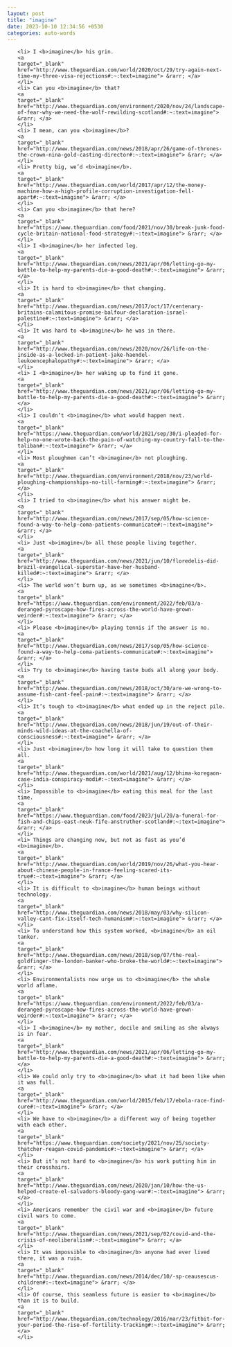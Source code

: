 ```yaml
---
layout: post
title: "imagine"
date: 2023-10-10 12:34:56 +0530
categories: auto-words
---
```

<ol>

    <li> I <b>imagine</b> his grin.
    <a 
    target="_blank" 
    href="http://www.theguardian.com/world/2020/oct/29/try-again-next-time-my-three-visa-rejections#:~:text=imagine"> &rarr; </a>
    </li>
    <li> Can you <b>imagine</b> that?
    <a 
    target="_blank" 
    href="http://www.theguardian.com/environment/2020/nov/24/landscape-of-fear-why-we-need-the-wolf-rewilding-scotland#:~:text=imagine"> &rarr; </a>
    </li>
    <li> I mean, can you <b>imagine</b>?
    <a 
    target="_blank" 
    href="http://www.theguardian.com/news/2018/apr/26/game-of-thrones-the-crown-nina-gold-casting-director#:~:text=imagine"> &rarr; </a>
    </li>
    <li> Pretty big, we’d <b>imagine</b>.
    <a 
    target="_blank" 
    href="http://www.theguardian.com/world/2017/apr/12/the-money-machine-how-a-high-profile-corruption-investigation-fell-apart#:~:text=imagine"> &rarr; </a>
    </li>
    <li> Can you <b>imagine</b> that here?
    <a 
    target="_blank" 
    href="https://www.theguardian.com/food/2021/nov/30/break-junk-food-cycle-britain-national-food-strategy#:~:text=imagine"> &rarr; </a>
    </li>
    <li> I <b>imagine</b> her infected leg.
    <a 
    target="_blank" 
    href="http://www.theguardian.com/news/2021/apr/06/letting-go-my-battle-to-help-my-parents-die-a-good-death#:~:text=imagine"> &rarr; </a>
    </li>
    <li> It is hard to <b>imagine</b> that changing.
    <a 
    target="_blank" 
    href="http://www.theguardian.com/news/2017/oct/17/centenary-britains-calamitous-promise-balfour-declaration-israel-palestine#:~:text=imagine"> &rarr; </a>
    </li>
    <li> It was hard to <b>imagine</b> he was in there.
    <a 
    target="_blank" 
    href="http://www.theguardian.com/news/2020/nov/26/life-on-the-inside-as-a-locked-in-patient-jake-haendel-leukoencephalopathy#:~:text=imagine"> &rarr; </a>
    </li>
    <li> I <b>imagine</b> her waking up to find it gone.
    <a 
    target="_blank" 
    href="http://www.theguardian.com/news/2021/apr/06/letting-go-my-battle-to-help-my-parents-die-a-good-death#:~:text=imagine"> &rarr; </a>
    </li>
    <li> I couldn’t <b>imagine</b> what would happen next.
    <a 
    target="_blank" 
    href="https://www.theguardian.com/world/2021/sep/30/i-pleaded-for-help-no-one-wrote-back-the-pain-of-watching-my-country-fall-to-the-taliban#:~:text=imagine"> &rarr; </a>
    </li>
    <li> Most ploughmen can’t <b>imagine</b> not ploughing.
    <a 
    target="_blank" 
    href="http://www.theguardian.com/environment/2018/nov/23/world-ploughing-championships-no-till-farming#:~:text=imagine"> &rarr; </a>
    </li>
    <li> I tried to <b>imagine</b> what his answer might be.
    <a 
    target="_blank" 
    href="http://www.theguardian.com/news/2017/sep/05/how-science-found-a-way-to-help-coma-patients-communicate#:~:text=imagine"> &rarr; </a>
    </li>
    <li> Just <b>imagine</b> all those people living together.
    <a 
    target="_blank" 
    href="http://www.theguardian.com/news/2021/jun/10/floredelis-did-brazil-evangelical-superstar-have-her-husband-killed#:~:text=imagine"> &rarr; </a>
    </li>
    <li> The world won’t burn up, as we sometimes <b>imagine</b>.
    <a 
    target="_blank" 
    href="https://www.theguardian.com/environment/2022/feb/03/a-deranged-pyroscape-how-fires-across-the-world-have-grown-weirder#:~:text=imagine"> &rarr; </a>
    </li>
    <li> Please <b>imagine</b> playing tennis if the answer is no.
    <a 
    target="_blank" 
    href="http://www.theguardian.com/news/2017/sep/05/how-science-found-a-way-to-help-coma-patients-communicate#:~:text=imagine"> &rarr; </a>
    </li>
    <li> Try to <b>imagine</b> having taste buds all along your body.
    <a 
    target="_blank" 
    href="http://www.theguardian.com/news/2018/oct/30/are-we-wrong-to-assume-fish-cant-feel-pain#:~:text=imagine"> &rarr; </a>
    </li>
    <li> It’s tough to <b>imagine</b> what ended up in the reject pile.
    <a 
    target="_blank" 
    href="http://www.theguardian.com/news/2018/jun/19/out-of-their-minds-wild-ideas-at-the-coachella-of-consciousness#:~:text=imagine"> &rarr; </a>
    </li>
    <li> Just <b>imagine</b> how long it will take to question them all.
    <a 
    target="_blank" 
    href="http://www.theguardian.com/world/2021/aug/12/bhima-koregaon-case-india-conspiracy-modi#:~:text=imagine"> &rarr; </a>
    </li>
    <li> Impossible to <b>imagine</b> eating this meal for the last time.
    <a 
    target="_blank" 
    href="https://www.theguardian.com/food/2023/jul/20/a-funeral-for-fish-and-chips-east-neuk-fife-anstruther-scotland#:~:text=imagine"> &rarr; </a>
    </li>
    <li> Things are changing now, but not as fast as you’d <b>imagine</b>.
    <a 
    target="_blank" 
    href="http://www.theguardian.com/world/2019/nov/26/what-you-hear-about-chinese-people-in-france-feeling-scared-its-true#:~:text=imagine"> &rarr; </a>
    </li>
    <li> It is difficult to <b>imagine</b> human beings without technology.
    <a 
    target="_blank" 
    href="http://www.theguardian.com/news/2018/may/03/why-silicon-valley-cant-fix-itself-tech-humanism#:~:text=imagine"> &rarr; </a>
    </li>
    <li> To understand how this system worked, <b>imagine</b> an oil tanker.
    <a 
    target="_blank" 
    href="http://www.theguardian.com/news/2018/sep/07/the-real-goldfinger-the-london-banker-who-broke-the-world#:~:text=imagine"> &rarr; </a>
    </li>
    <li> Environmentalists now urge us to <b>imagine</b> the whole world aflame.
    <a 
    target="_blank" 
    href="https://www.theguardian.com/environment/2022/feb/03/a-deranged-pyroscape-how-fires-across-the-world-have-grown-weirder#:~:text=imagine"> &rarr; </a>
    </li>
    <li> I <b>imagine</b> my mother, docile and smiling as she always is in fear.
    <a 
    target="_blank" 
    href="http://www.theguardian.com/news/2021/apr/06/letting-go-my-battle-to-help-my-parents-die-a-good-death#:~:text=imagine"> &rarr; </a>
    </li>
    <li> We could only try to <b>imagine</b> what it had been like when it was full.
    <a 
    target="_blank" 
    href="http://www.theguardian.com/world/2015/feb/17/ebola-race-find-cure#:~:text=imagine"> &rarr; </a>
    </li>
    <li> We have to <b>imagine</b> a different way of being together with each other.
    <a 
    target="_blank" 
    href="https://www.theguardian.com/society/2021/nov/25/society-thatcher-reagan-covid-pandemic#:~:text=imagine"> &rarr; </a>
    </li>
    <li> But it’s not hard to <b>imagine</b> his work putting him in their crosshairs.
    <a 
    target="_blank" 
    href="http://www.theguardian.com/news/2020/jan/10/how-the-us-helped-create-el-salvadors-bloody-gang-war#:~:text=imagine"> &rarr; </a>
    </li>
    <li> Americans remember the civil war and <b>imagine</b> future civil wars to come.
    <a 
    target="_blank" 
    href="http://www.theguardian.com/news/2021/sep/02/covid-and-the-crisis-of-neoliberalism#:~:text=imagine"> &rarr; </a>
    </li>
    <li> It was impossible to <b>imagine</b> anyone had ever lived there, it was a ruin.
    <a 
    target="_blank" 
    href="http://www.theguardian.com/news/2014/dec/10/-sp-ceausescus-children#:~:text=imagine"> &rarr; </a>
    </li>
    <li> Of course, this seamless future is easier to <b>imagine</b> than it is to build.
    <a 
    target="_blank" 
    href="http://www.theguardian.com/technology/2016/mar/23/fitbit-for-your-period-the-rise-of-fertility-tracking#:~:text=imagine"> &rarr; </a>
    </li>